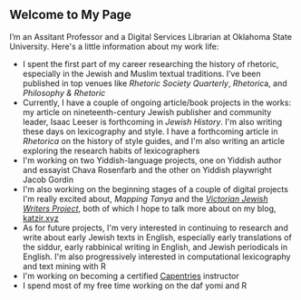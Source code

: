 ## Welcome to My Page

I’m an Assitant Professor and a Digital Services Librarian at Oklahoma State University. Here's a little information about my work life:
* I spent the first part of my career researching the history of rhetoric, especially in the Jewish and Muslim textual traditions. I’ve been published in top venues like *Rhetoric Society Quarterly*, *Rhetoric*a, and *Philosophy & Rhetoric*
* Currently, I have a couple of ongoing article/book projects in the works: my article on nineteenth-century Jewish publisher and community leader, Isaac Leeser is forthcoming in *Jewish History*. I'm also writing these days on lexicography and style. I have a forthcoming article in *Rhetorica* on the history of style guides, and I'm also writing an article exploring the research habits of lexicographers 
* I'm working on two Yiddish-language projects, one on Yiddish author and essayist Chava Rosenfarb and the other on Yiddish playwright Jacob Gordin
* I'm also working on the beginning stages of a couple of digital projects I'm really excited about, *Mapping Tanya* and the [*Victorian Jewish Writers Project*](http://victorianjewishwritersproject.org), both of which I hope to talk more about on my blog, [katzir.xyz](http://katzir.xyz)
* As for future projects, I'm very interested in continuing to research and write about early Jewish texts in English, especially early translations of the siddur, early rabbinical writing in English, and Jewish periodicals in English. I'm also progressively interested in computational lexicography and text mining with R
* I'm working on becoming a certified [Capentries](https://carpentries.org/) instructor 
* I spend most of my free time working on the daf yomi and R
